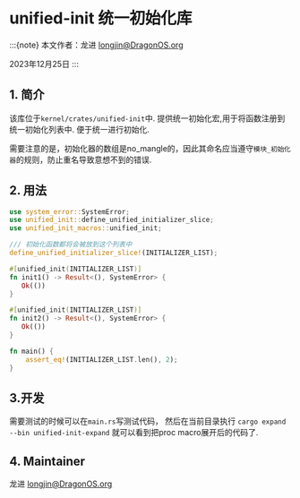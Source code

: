 # unified-init 统一初始化库

:::{note}
本文作者：龙进 <longjin@DragonOS.org>

2023年12月25日
:::

## 1. 简介

该库位于`kernel/crates/unified-init`中.
提供统一初始化宏,用于将函数注册到统一初始化列表中. 便于统一进行初始化.

需要注意的是，初始化器的数组是no_mangle的，因此其命名应当遵守`模块_初始化器`的规则，防止重名导致意想不到的错误.


## 2. 用法


```rust
use system_error::SystemError;
use unified_init::define_unified_initializer_slice;
use unified_init_macros::unified_init;

/// 初始化函数都将会被放到这个列表中
define_unified_initializer_slice!(INITIALIZER_LIST);

#[unified_init(INITIALIZER_LIST)]
fn init1() -> Result<(), SystemError> {
   Ok(())
}

#[unified_init(INITIALIZER_LIST)]
fn init2() -> Result<(), SystemError> {
   Ok(())
}

fn main() {
    assert_eq!(INITIALIZER_LIST.len(), 2);
}

```

## 3.开发

需要测试的时候可以在`main.rs`写测试代码，
然后在当前目录执行 `cargo expand --bin unified-init-expand`
就可以看到把proc macro展开后的代码了.

## 4. Maintainer

龙进 <longjin@DragonOS.org>


